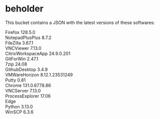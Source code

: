 # beholder
This bucket contains a JSON with the latest versions of these softwares:

Firefox            128.5.0          
NotepadPlusPlus    8.7.2            
FileZilla          3.67.1           
VNCViewer          7.13.0           
CitrixWorkspaceApp 24.9.0.201       
GitForWin          2.47.1           
7zip               24.08            
GithubDesktop      3.4.9            
VMWareHorizon      8.12.1.23531249  
Putty              0.81             
Chrome             131.0.6778.86    
VNCServer          7.13.0           
ProcessExplorer    17.06            
Edge                              
Python             3.13.0           
WinSCP             6.3.6            



